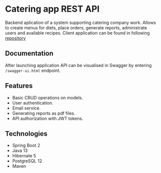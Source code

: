 # Catering app REST API

Backend aplication of a system supporting catering company work. Allows to create menus for diets, place orders, generate reports, administrate users and available recipes. Client application can be found in following [repository](https://github.com/martyna8821/catering-client)


## Documentation


After launching application API can be visualised in Swagger by entering `/swagger-ui.html` endpoint.

## Features

* Basic CRUD operations on models. 
* User authentication. 
* Email service. 
* Generating reports as pdf files.
* API authorization with JWT tokens.

## Technologies 
* Spring Boot 2 
* Java 13
* Hibernate 5
* PostgreSQL 12
* Maven